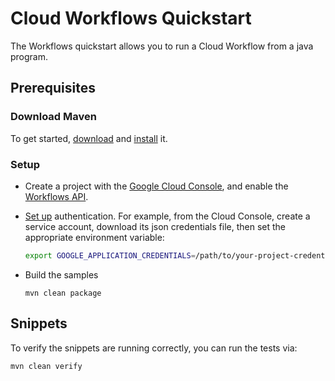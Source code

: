 # Cloud Workflows Quickstart

The Workflows quickstart allows you to run a Cloud Workflow from a java program.

## Prerequisites

### Download Maven

To get started, [download][maven-download] and [install][maven-install] it.

[maven]: https://maven.apache.org
[maven-download]: https://maven.apache.org/download.cgi
[maven-install]: https://maven.apache.org/install.html

### Setup

* Create a project with the [Google Cloud Console][cloud-console], and enable
  the [Workflows API][workflows-api].
* [Set up][auth] authentication. For
    example, from the Cloud Console, create a service account,
    download its json credentials file, then set the appropriate environment
    variable:

    ```bash
    export GOOGLE_APPLICATION_CREDENTIALS=/path/to/your-project-credentials.json
    ```
* Build the samples
    ```
    mvn clean package
    ```

[cloud-console]: https://console.cloud.google.com
[workflows-api]: https://console.cloud.google.com/apis/api/workflows.googleapis.com/overview?project=_
[auth]: https://cloud.google.com/docs/authentication/getting-started

## Snippets
To verify the snippets are running correctly, you can run the tests via:
```
mvn clean verify
```

